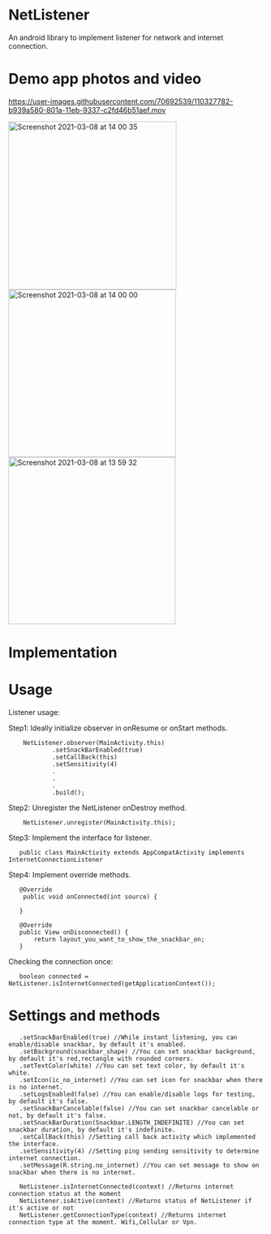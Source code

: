 # NetListener
An android library to implement listener for network and internet connection.

# Demo app photos and video

https://user-images.githubusercontent.com/70692539/110327782-b939a580-801a-11eb-9337-c2fd46b51aef.mov

<img width="331" alt="Screenshot 2021-03-08 at 14 00 35" src="https://user-images.githubusercontent.com/70692539/110327802-be96f000-801a-11eb-8e0e-57defd3cc814.png">
<img width="330" alt="Screenshot 2021-03-08 at 14 00 00" src="https://user-images.githubusercontent.com/70692539/110327813-c22a7700-801a-11eb-9489-39c0a57f41d5.png">
<img width="329" alt="Screenshot 2021-03-08 at 13 59 32" src="https://user-images.githubusercontent.com/70692539/110327821-c48cd100-801a-11eb-8003-8b904cd3795d.png">

# Implementation

# Usage

Listener usage:

Step1: Ideally initialize observer in onResume or onStart methods.

        NetListener.observer(MainActivity.this)
                .setSnackBarEnabled(true)
                .setCallBack(this)
                .setSensitivity(4)
                .
                .
                .
                .build();
                
Step2: Unregister the NetListener onDestroy method.

        NetListener.unregister(MainActivity.this);
        
Step3: Implement the interface for listener.

       public class MainActivity extends AppCompatActivity implements InternetConnectionListener
       
Step4: Implement override methods.

       @Override
        public void onConnected(int source) {
        
       }

       @Override
       public View onDisconnected() {
           return layout_you_want_to_show_the_snackbar_on;
       }
       
Checking the connection once:

       boolean connected = NetListener.isInternetConnected(getApplicationContext());
       
# Settings and methods
       .setSnackBarEnabled(true) //While instant listening, you can enable/disable snackbar, by default it's enabled.
       .setBackground(snackbar_shape) //You can set snackbar background, by default it's red,rectangle with rounded corners.
       .setTextColor(white) //You can set text color, by default it's white.
       .setIcon(ic_no_internet) //You can set icon for snackbar when there is no internet.
       .setLogsEnabled(false) //You can enable/disable logs for testing, by default it's false.
       .setSnackBarCancelable(false) //You can set snackbar cancelable or not, by default it's false.
       .setSnackBarDuration(Snackbar.LENGTH_INDEFINITE) //You can set snackbar duration, by default it's indefinite.
       .setCallBack(this) //Setting call back activity which implemented the interface.
       .setSensitivity(4) //Setting ping sending sensitivity to determine internet connection.
       .setMessage(R.string.no_internet) //You can set message to show on snackbar when there is no internet.
       
       NetListener.isInternetConnected(context) //Returns internet connection status at the moment
       NetListener.isActive(context) //Returns status of NetListener if it's active or not
       NetListener.getConnectionType(context) //Returns internet connection type at the moment. Wifi,Cellular or Vpn.

